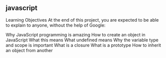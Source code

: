 ## javascript 
Learning Objectives
At the end of this project, you are expected to be able to explain to anyone, without the help of Google:

Why JavaScript programming is amazing
How to create an object in JavaScript
What this means
What undefined means
Why the variable type and scope is important
What is a closure
What is a prototype
How to inherit an object from another